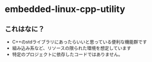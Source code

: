 # embedded-linux-cpp-utility

## これはなに？
* C++のstdライブラリにあったらいいと思っている便利な機能群です
* 組み込み系など、リソースの限られた環境を想定しています
* 特定のプロジェクトに依存したコードではありません。
  
